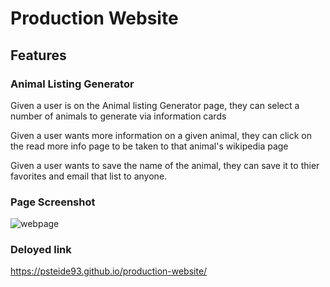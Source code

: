 # Production Website

## Features

### Animal Listing Generator

Given a user is on the Animal listing Generator page, they can select a number of animals to generate via information cards

Given a user wants more information on a given animal, they can click on the read more info page to be taken to that animal's wikipedia page

Given a user wants to save the name of the animal, they can save it to thier favorites and email that list to anyone.

### Page Screenshot

![webpage](https://i2.paste.pics/89b7e556bf51e3b1d793459febe46370.png)

### Deloyed link

https://psteide93.github.io/production-website/

